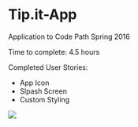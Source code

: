 # Tip.it-App
Application to Code Path Spring 2016

Time to complete: 4.5 hours

Completed User Stories:
<ul>
  <li>App Icon</li>
  <li>Slpash Screen</li>
  <li>Custom Styling</li>
</ul>
<p>
<img src="http://i.imgur.com/AHG6Gxo.gif">
</p>
